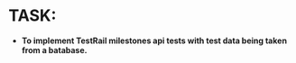 # TASK:

* **To implement TestRail milestones api tests with test data being taken from a batabase.**
